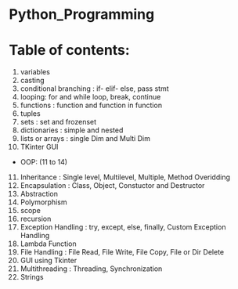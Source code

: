 # Python_Programming

# Table of contents:

1) variables
2) casting
3) conditional branching :
  if- elif- else,
  pass stmt
4) looping:
  for and while loop,
  break,
  continue
5) functions :
  function and function in function
6) tuples
7) sets : set and frozenset
8) dictionaries : simple and nested
9) lists or arrays : single Dim and Multi Dim
10) TKinter GUI
- OOP: (11 to 14)
11) Inheritance :
     Single level,
     Multilevel, 
     Multiple,
     Method Overidding
12) Encapsulation : Class, Object, Constuctor and Destructor
13) Abstraction
14) Polymorphism
15) scope
16) recursion
17) Exception Handling :
  try, except, else, finally,
  Custom Exception Handling
18) Lambda Function
19) File Handling :
  File Read,
  File Write,
  File Copy,
  File or Dir Delete
20) GUI using Tkinter
21) Multithreading : Threading, Synchronization
22) Strings
